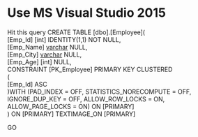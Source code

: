 # Use MS Visual Studio 2015
Hit this query
CREATE TABLE [dbo].[Employee](  
[Emp_Id] [int] IDENTITY(1,1) NOT NULL,  
[Emp_Name] [varchar](max) NULL,  
[Emp_City] [varchar](max) NULL,  
[Emp_Age] [int] NULL,  
CONSTRAINT [PK_Employee] PRIMARY KEY CLUSTERED   
(  
[Emp_Id] ASC  
)WITH (PAD_INDEX = OFF, STATISTICS_NORECOMPUTE = OFF, IGNORE_DUP_KEY = OFF, ALLOW_ROW_LOCKS = ON, ALLOW_PAGE_LOCKS = ON) ON [PRIMARY]  
) ON [PRIMARY] TEXTIMAGE_ON [PRIMARY]  
  
GO  
